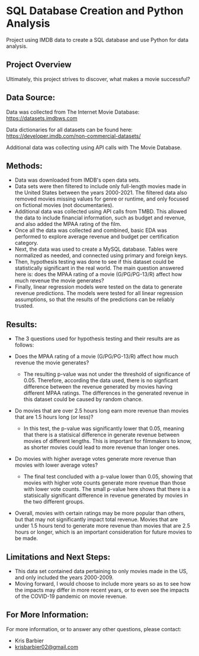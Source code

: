 # SQL Database Creation and Python Analysis
Project using IMDB data to create a SQL database and use Python for data analysis.

## Project Overview
Ultimately, this project strives to discover, what makes a movie successful?

## Data Source:

Data was collected from The Internet Movie Database: https://datasets.imdbws.com

Data dictionaries for all datasets can be found here: https://developer.imdb.com/non-commercial-datasets/

Additional data was collecting using API calls with The Movie Database.

## Methods:
- Data was downloaded from IMDB's open data sets.
- Data sets were then filtered to include only full-length movies made in the United States between the years 2000-2021. The filtered data also removed movies missing values for genre or runtime, and only focused on fictional movies (not documentaries).
- Additional data was collected using API calls from TMBD. This allowed the data to include financial information, such as budget and revenue, and also added the MPAA rating of the film.
- Once all the data was collected and combined, basic EDA was performed to explore average revenue and budget per certification category.
- Next, the data was used to create a MySQL database. Tables were normalized as needed, and connected using primary and foreign keys.
- Then, hypothesis testing was done to see if this dataset could be statistically significant in the real world. The main question answered here is: does the MPAA rating of a movie (G/PG/PG-13/R) affect how much revenue the movie generates?
- Finally, linear regression models were tested on the data to generate revenue predictions. The models were tested for all linear regression assumptions, so that the results of the predictions can be reliably trusted.

## Results:
- The 3 questions used for hypothesis testing and their results are as follows:
- Does the MPAA rating of a movie (G/PG/PG-13/R) affect how much revenue the movie generates?
  - The resulting p-value was not under the threshold of significance of 0.05. Therefore, according the data used, there is no signficant difference between the revenue generated by movies having different MPAA ratings. The differences in the generated revenue in this dataset could be caused by random chance.
- Do movies that are over 2.5 hours long earn more revenue than movies that are 1.5 hours long (or less)?
  - In this test, the p-value was significantly lower that 0.05, meaning that there is a statisical difference in generate revenue between movies of different lengths. This is important for filmmakers to know, as shorter movies could lead to more revenue than longer ones.
- Do movies with higher average votes generate more revenue than movies with lower average votes?
  - The final test concluded with a p-value lower than 0.05, showing that movies with higher vote counts generate more revenue than those with lower vote counts. The small p-value here shows that there is a statisically significant difference in revenue generated by movies in the two different groups.

- Overall, movies with certain ratings may be more popular than others, but that may not significantly impact total revenue. Movies that are under 1.5 hours tend to generate more revenue than movies that are 2.5 hours or longer, which is an important consideration for future movies to be made.

## Limitations and Next Steps:
- This data set contained data pertaining to only movies made in the US, and only included the years 2000-2009.
- Moving forward, I would choose to include more years so as to see how the impacts may differ in more recent years, or to even see the impacts of the COVID-19 pandemic on movie revenue. 

## For More Information:

For more information, or to answer any other questions, please contact:
- Kris Barbier
- krisbarbier02@gmail.com
